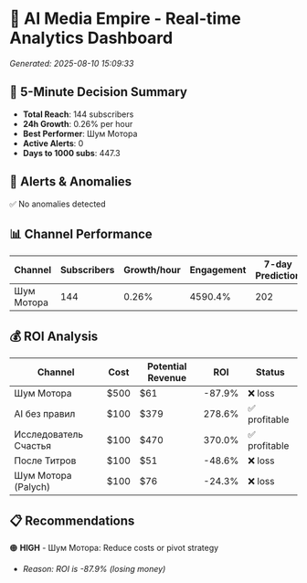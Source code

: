 # 🚀 AI Media Empire - Real-time Analytics Dashboard

*Generated: 2025-08-10 15:09:33*

## 🎯 5-Minute Decision Summary

- **Total Reach**: 144 subscribers
- **24h Growth**: 0.26% per hour
- **Best Performer**: Шум Мотора
- **Active Alerts**: 0
- **Days to 1000 subs**: 447.3

## 🚨 Alerts & Anomalies

✅ No anomalies detected

## 📊 Channel Performance

| Channel | Subscribers | Growth/hour | Engagement | 7-day Prediction |
|---------|------------|-------------|------------|------------------|
| Шум Мотора | 144 | 0.26% | 4590.4% | 202 |

## 💰 ROI Analysis

| Channel | Cost | Potential Revenue | ROI | Status |
|---------|------|------------------|-----|--------|
| Шум Мотора | $500 | $61 | -87.9% | ❌ loss |
| AI без правил | $100 | $379 | 278.6% | ✅ profitable |
| Исследователь Счастья | $100 | $470 | 370.0% | ✅ profitable |
| После Титров | $100 | $51 | -48.6% | ❌ loss |
| Шум Мотора (Palych) | $100 | $76 | -24.3% | ❌ loss |

## 📋 Recommendations

🟠 **HIGH** - Шум Мотора: Reduce costs or pivot strategy
   - *Reason: ROI is -87.9% (losing money)*

